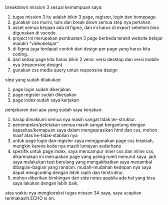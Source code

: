 breakdown mission 3 sesuai kemampuan saya:

1. tugas mission 3 itu adalah bikin 3 page, register, login dan homepage. 
2. gunakan css murni, tulis dan break down semua step nya perlahan. 
3. asset semua kerjaan ada di figma, dan ini harus di export sebelom bisa digunakan di vscode. 
4. project ini merupakan pembuatan 3 page berbeda terakit website belajar mandiri "videobelajar"
5. di figma juga terdapat contoh dari design per page yang harus kita coding.
6. dari setiap page kita harus bikin 2 versi: versi desktop dan versi mobile nya (responsive design)
7. gunakan css media query untuk responsive design 

step yang sudah dilakukan:

1. page login sudah dikerjakan
2. page register sudah dikerjakan
3. page index sudah saya kerjakan

penjabaran dari apa yang sudah saya kerjakan:

1. harap dimaklumi semua nya masih sangat tidak ter-struktur.
2. penempelan/peletakan semua masih sangat bergantung dengan kapasitas/kemapuan saya dalam mengoprasikan html dan css, mohon maaf atas ke-tidak-stabilan nya
3. untuk page login dan register saya menggunakan page css terpisah, mungkin karena kode nya masih lumayan sederhana
4. spesifik untuk page index, saya mencampur inner css dan inline css, dikarenakan ini merupakan page yang paling rumit menurut saya. jadi saya melakukan test berulang yang mengakibatkan saya menambal dibagian-bagian yang random. mudah-mudahan kedepan nya saya dapat mengcoding dengan lebih rapih dan terstruktur.
5. mohon diberikan bimbingan dan side notes apabila ada hal yang bisa saya lakukan dengan lebih baik. 

atas waktu nya mengkoreksi tugas misson 3A saya, saya ucapkan terimakasih.ECHO is on.
